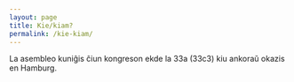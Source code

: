 ```yaml
---
layout: page
title: Kie/kiam?
permalink: /kie-kiam/
---
```


La asembleo kuniĝis ĉiun kongreson ekde la 33a (33c3) kiu ankoraŭ okazis
en Hamburg.
